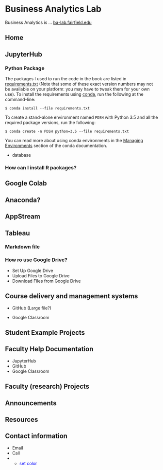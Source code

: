 # Business Analytics Lab

Business Analytics is ... [ba-lab.fairfield.edu](ba-lab.fairfield.edu)

## Home
 
## JupyterHub 

### Python Package
The packages I used to run the code in the book are listed in [requirements.txt](requirements.txt) (Note that some of these exact version numbers may not be available on your platform: you may have to tweak them for your own use).
To install the requirements using [conda](http://conda.pydata.org), run the following at the command-line:

```
$ conda install --file requirements.txt
```

To create a stand-alone environment named ``PDSH`` with Python 3.5 and all the required package versions, run the following:

```
$ conda create -n PDSH python=3.5 --file requirements.txt
```

You can read more about using conda environments in the [Managing Environments](http://conda.pydata.org/docs/using/envs.html) section of the conda documentation.

+ database

### How can I install R packages?

## Google Colab

## Anaconda?

## AppStream

## Tableau

### Markdown file

### How ro use Google Drive?
+ Set Up Google Drive
+ Upload Files to Google Drive
+ Download Files from Google Drive

## Course delivery and management systems

+ GitHub (Large file?)

+ Google Classroom


## Student Example Projects
## Faculty Help Documentation
+ JupyterHub
+ GitHub
+ Google Classroom
## Faculty (research) Projects
## Announcements
## Resources
## Contact information
+ Email
+ Call
+ - <span style="color:blue"> set color </span>
